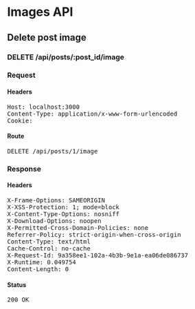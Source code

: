 # Images API

## Delete post image

### DELETE /api/posts/:post_id/image
### Request

#### Headers

<pre>Host: localhost:3000
Content-Type: application/x-www-form-urlencoded
Cookie: </pre>

#### Route

<pre>DELETE /api/posts/1/image</pre>

### Response

#### Headers

<pre>X-Frame-Options: SAMEORIGIN
X-XSS-Protection: 1; mode=block
X-Content-Type-Options: nosniff
X-Download-Options: noopen
X-Permitted-Cross-Domain-Policies: none
Referrer-Policy: strict-origin-when-cross-origin
Content-Type: text/html
Cache-Control: no-cache
X-Request-Id: 9a358ee1-102a-4b3b-9e1a-ea06de086737
X-Runtime: 0.049754
Content-Length: 0</pre>

#### Status

<pre>200 OK</pre>

